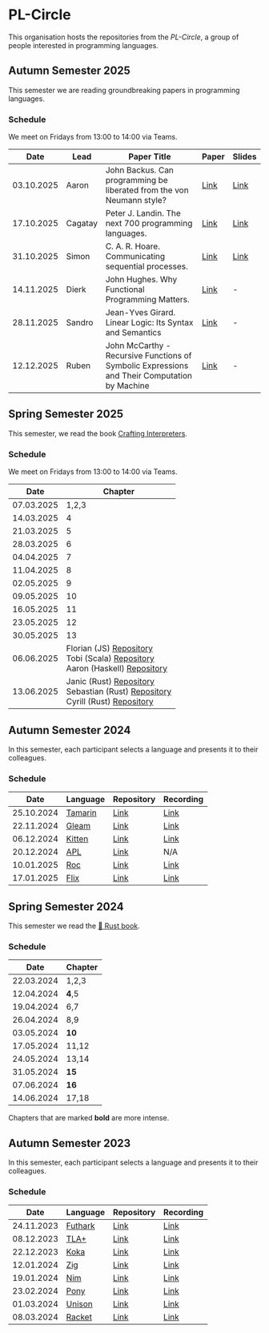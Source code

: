 # PL-Circle

This organisation hosts the repositories from the _PL-Circle_, a group of people interested in programming languages.

## Autumn Semester 2025

This semester we are reading groundbreaking papers in programming languages.

### Schedule

We meet on Fridays from 13:00 to 14:00 via Teams.

| Date | Lead | Paper Title | Paper | Slides |
|-|-|-|-|-|
| 03.10.2025 | Aaron | John Backus. Can programming be liberated from the von Neumann style? | [Link](https://dl.acm.org/doi/10.1145/359576.359579) | [Link](https://github.com/fhnw-pl-circle/aut25-paper-reading-circle/blob/main/JohnBackus.pdf)|
| 17.10.2025 | Cagatay | Peter J. Landin. The next 700 programming languages. | [Link](https://www.cs.cmu.edu/~crary/819-f09/Landin66.pdf)| [Link](https://github.com/fhnw-pl-circle/aut25-paper-reading-circle/blob/main/PeterLandin.pdf) |
| 31.10.2025 | Simon | C. A. R. Hoare. Communicating sequential processes. | [Link](https://dl.acm.org/doi/pdf/10.1145/359576.359585)| [Link](https://github.com/fhnw-pl-circle/aut25-paper-reading-circle/blob/main/Tony_Hoare_CSP.pdf) |
| 14.11.2025 | Dierk | John Hughes. Why Functional Programming Matters. | [Link](https://www.cs.kent.ac.uk/people/staff/dat/miranda/whyfp90.pdf)| - |
| 28.11.2025 | Sandro | Jean-Yves Girard. Linear Logic: Its Syntax and Semantics | [Link](https://girard.perso.math.cnrs.fr/Synsem.pdf)| - |
| 12.12.2025 | Ruben | John McCarthy - Recursive Functions of Symbolic Expressions and Their Computation by Machine | [Link](https://dl.acm.org/doi/10.1145/367177.367199) | - |


## Spring Semester 2025

This semester, we read the book [Crafting Interpreters](https://craftinginterpreters.com/contents.html).

### Schedule

We meet on Fridays from 13:00 to 14:00 via Teams.

|Date        |Chapter  | 
|------------|---------
| 07.03.2025 | 1,2,3   | 
| 14.03.2025 | 4       |
| 21.03.2025 | 5       |
| 28.03.2025 | 6       |
| 04.04.2025 | 7       |
| 11.04.2025 | 8       |  
| 02.05.2025 | 9       |
| 09.05.2025 | 10      |
| 16.05.2025 | 11      |
| 23.05.2025 | 12      |
| 30.05.2025 | 13      |
| 06.06.2025 | Florian (JS) [Repository](https://github.com/Flaverus/crafting_interpreters/tree/main/JavaScript) <br> Tobi (Scala) [Repository](https://github.com/poeik/lox) <br> Aaron (Haskell) [Repository](https://github.com/Aaronmacaron/lox) |
| 13.06.2025 | Janic (Rust) [Repository](https://github.com/janicberger/rusty-lox) <br> Sebastian (Rust) [Repository](https://code.vanwa.ch/shu/crafting-interpreters) <br> Cyrill (Rust) [Repository](https://github.com/Adowrath/lox-the-ultimate) |

## Autumn Semester 2024

In this semester, each participant selects a language and presents it to their colleagues.

### Schedule

|Date        |Language                                                 |Repository                                         | Recording |
|------------|---------------------------------------------------------|---------------------------------------------------|-----------|
| 25.10.2024 | [Tamarin](https://tamarin-prover.com/)                  | [Link](https://github.com/fhnw-pl-circle/tamarin) | [Link](https://tube.switch.ch/videos/GmUJi1hFna) |
| 22.11.2024 | [Gleam](https://gleam.run/)                             | [Link](https://github.com/fhnw-pl-circle/gleam)   | [Link](https://tube.switch.ch/videos/Xn7ReM8Wrb) |
| 06.12.2024 | [Kitten](https://kittenlang.org/)                       | [Link](https://github.com/fhnw-pl-circle/kitten/) | [Link](https://tube.switch.ch/videos/ISfblvvSJl) |
| 20.12.2024 | [APL](https://www.aplwiki.com/)                         | [Link](https://github.com/fhnw-pl-circle/apl)     | N/A       |
| 10.01.2025 | [Roc](https://www.roc-lang.org/)                        | [Link](https://github.com/fhnw-pl-circle/roc)     | [Link](https://tube.switch.ch/videos/zFFVLX0Api) |
| 17.01.2025 | [Flix](https://flix.dev/)                               | [Link](https://github.com/fhnw-pl-circle/flix)    | [Link](https://tube.switch.ch/videos/NrDBWPlFbh) |

## Spring Semester 2024

This semester we read the [🦀 Rust book](https://doc.rust-lang.org/book/).

### Schedule

|Date        |Chapter  | 
|------------|---------
| 22.03.2024 | 1,2,3   | 
| 12.04.2024 | **4**,5 |
| 19.04.2024 | 6,7     |
| 26.04.2024 | 8,9     |
| 03.05.2024 | **10**  |
| 17.05.2024 | 11,12   |
| 24.05.2024 | 13,14   |
| 31.05.2024 | **15**  |
| 07.06.2024 | **16**  |
| 14.06.2024 | 17,18   |

Chapters that are marked **bold** are more intense.


## Autumn Semester 2023

In this semester, each participant selects a language and presents it to their colleagues.

### Schedule

|Date        |Language                                                 |Repository                                         | Recording |
|------------|---------------------------------------------------------|---------------------------------------------------|-----------|
| 24.11.2023 | [Futhark](https://futhark-lang.org/)                    | [Link](https://github.com/fhnw-pl-circle/futhark) | [Link](https://tube.switch.ch/videos/1ILqBJMSyA) |
| 08.12.2023 | [TLA+](https://lamport.azurewebsites.net/tla/tla.html)  | [Link](https://github.com/fhnw-pl-circle/tlaplus) | [Link](https://tube.switch.ch/videos/6mOxdNF9Iy) |
| 22.12.2023 | [Koka](https://koka-lang.github.io/koka/doc/index.html) | [Link](https://github.com/fhnw-pl-circle/koka)    | [Link](https://tube.switch.ch/videos/PFnRgHfEhV) |
| 12.01.2024 | [Zig](https://ziglang.org/)                             | [Link](https://github.com/fhnw-pl-circle/zig)     | [Link](https://tube.switch.ch/videos/REuIeHNmSt) |
| 19.01.2024 | [Nim](https://nim-lang.org/)                            | [Link](https://github.com/fhnw-pl-circle/nim)     | [Link](https://tube.switch.ch/videos/sIaiqO3sA7) |
| 23.02.2024 | [Pony](https://www.ponylang.io/)                        | [Link](https://github.com/fhnw-pl-circle/pony)    | [Link](https://tube.switch.ch/videos/FjYQ25PqoE) |
| 01.03.2024 | [Unison](https://www.unison-lang.org/)                  | [Link](https://github.com/fhnw-pl-circle/unison)  | [Link](https://tube.switch.ch/videos/hBY5IXXqSx) |
| 08.03.2024 | [Racket](https://racket-lang.org/)                      | [Link](https://github.com/fhnw-pl-circle/racket)  | [Link](https://tube.switch.ch/videos/3PihJlOQ57) |
